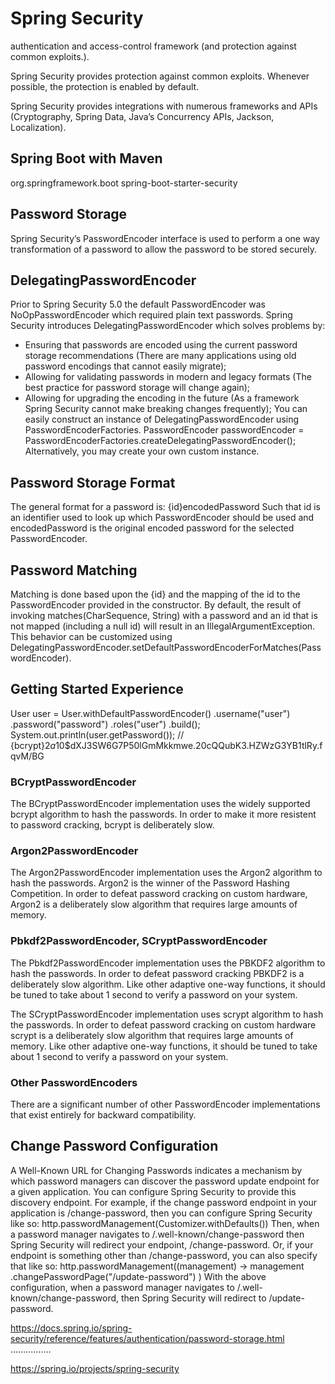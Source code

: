# Spring Security

authentication and access-control framework (and protection against common exploits.).

Spring Security provides protection against common exploits. Whenever possible, the protection is enabled by default.

Spring Security provides integrations with numerous frameworks and APIs (Cryptography, Spring Data, Java’s Concurrency APIs, Jackson, Localization).

## Spring Boot with Maven

<dependency>
	<groupId>org.springframework.boot</groupId>
	<artifactId>spring-boot-starter-security</artifactId>
</dependency>

## Password Storage

Spring Security’s PasswordEncoder interface is used to perform a one way transformation of a password to allow the password to be stored securely.

## DelegatingPasswordEncoder

Prior to Spring Security 5.0 the default PasswordEncoder was NoOpPasswordEncoder which required plain text passwords.
Spring Security introduces DelegatingPasswordEncoder which solves problems by:
- Ensuring that passwords are encoded using the current password storage recommendations (There are many applications using old password encodings that cannot easily migrate);
- Allowing for validating passwords in modern and legacy formats (The best practice for password storage will change again);
- Allowing for upgrading the encoding in the future (As a framework Spring Security cannot make breaking changes frequently);
You can easily construct an instance of DelegatingPasswordEncoder using PasswordEncoderFactories.
PasswordEncoder passwordEncoder = PasswordEncoderFactories.createDelegatingPasswordEncoder();
Alternatively, you may create your own custom instance.

## Password Storage Format

The general format for a password is: {id}encodedPassword
Such that id is an identifier used to look up which PasswordEncoder should be used and encodedPassword is the original encoded password for the selected PasswordEncoder.

## Password Matching

Matching is done based upon the {id} and the mapping of the id to the PasswordEncoder provided in the constructor.
By default, the result of invoking matches(CharSequence, String) with a password and an id that is not mapped (including a null id) will result in an IllegalArgumentException. This behavior can be customized using DelegatingPasswordEncoder.setDefaultPasswordEncoderForMatches(PasswordEncoder).

## Getting Started Experience

User user = User.withDefaultPasswordEncoder()
  .username("user")
  .password("password")
  .roles("user")
  .build();
System.out.println(user.getPassword());
// {bcrypt}$2a$10$dXJ3SW6G7P50lGmMkkmwe.20cQQubK3.HZWzG3YB1tlRy.fqvM/BG

### BCryptPasswordEncoder

The BCryptPasswordEncoder implementation uses the widely supported bcrypt algorithm to hash the passwords. In order to make it more resistent to password cracking, bcrypt is deliberately slow.

### Argon2PasswordEncoder

The Argon2PasswordEncoder implementation uses the Argon2 algorithm to hash the passwords. Argon2 is the winner of the Password Hashing Competition. In order to defeat password cracking on custom hardware, Argon2 is a deliberately slow algorithm that requires large amounts of memory.

### Pbkdf2PasswordEncoder, SCryptPasswordEncoder

The Pbkdf2PasswordEncoder implementation uses the PBKDF2 algorithm to hash the passwords. In order to defeat password cracking PBKDF2 is a deliberately slow algorithm. Like other adaptive one-way functions, it should be tuned to take about 1 second to verify a password on your system.

The SCryptPasswordEncoder implementation uses scrypt algorithm to hash the passwords. In order to defeat password cracking on custom hardware scrypt is a deliberately slow algorithm that requires large amounts of memory. Like other adaptive one-way functions, it should be tuned to take about 1 second to verify a password on your system.

### Other PasswordEncoders

There are a significant number of other PasswordEncoder implementations that exist entirely for backward compatibility.

## Change Password Configuration

A Well-Known URL for Changing Passwords indicates a mechanism by which password managers can discover the password update endpoint for a given application.
You can configure Spring Security to provide this discovery endpoint. For example, if the change password endpoint in your application is /change-password, then you can configure Spring Security like so:
	http.passwordManagement(Customizer.withDefaults())
Then, when a password manager navigates to /.well-known/change-password then Spring Security will redirect your endpoint, /change-password.
Or, if your endpoint is something other than /change-password, you can also specify that like so:
http.passwordManagement((management) -> management
	.changePasswordPage("/update-password")
)
With the above configuration, when a password manager navigates to /.well-known/change-password, then Spring Security will redirect to /update-password.

https://docs.spring.io/spring-security/reference/features/authentication/password-storage.html ................

https://spring.io/projects/spring-security